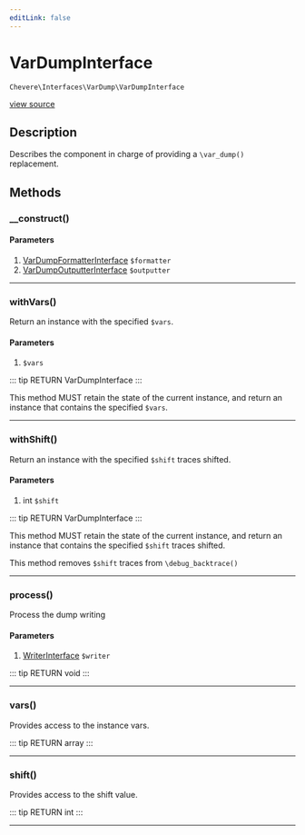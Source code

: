 ```yaml
---
editLink: false
---
```


# VarDumpInterface

`Chevere\Interfaces\VarDump\VarDumpInterface`

[view source](https://github.com/chevere/chevere/blob/master/interfaces/VarDump/VarDumpInterface.php)

## Description

Describes the component in charge of providing a `\var_dump()` replacement.

## Methods

### __construct()

#### Parameters

1. [VarDumpFormatterInterface](./VarDumpFormatterInterface.md) `$formatter`
2. [VarDumpOutputterInterface](./VarDumpOutputterInterface.md) `$outputter`

---

### withVars()

Return an instance with the specified `$vars`.

#### Parameters

1.  `$vars`

::: tip RETURN
VarDumpInterface
:::

This method MUST retain the state of the current instance, and return
an instance that contains the specified `$vars`.

---

### withShift()

Return an instance with the specified `$shift` traces shifted.

#### Parameters

1. int `$shift`

::: tip RETURN
VarDumpInterface
:::

This method MUST retain the state of the current instance, and return
an instance that contains the specified `$shift` traces shifted.

This method removes `$shift` traces from `\debug_backtrace()`

---

### process()

Process the dump writing

#### Parameters

1. [WriterInterface](../Writer/WriterInterface.md) `$writer`

::: tip RETURN
void
:::

---

### vars()

Provides access to the instance vars.

::: tip RETURN
array
:::

---

### shift()

Provides access to the shift value.

::: tip RETURN
int
:::

---
